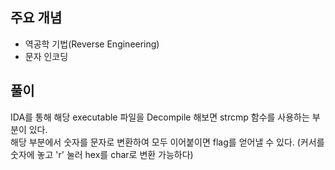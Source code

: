 ## 주요 개념

- 역공학 기법(Reverse Engineering)
- 문자 인코딩

## 풀이

IDA를 통해 해당 executable 파일을 Decompile 해보면 strcmp 함수를 사용하는 부분이 있다.  
해당 부분에서 숫자를 문자로 변환하여 모두 이어붙이면 flag를 얻어낼 수 있다.
(커서를 숫자에 놓고 'r' 눌러 hex를 char로 변환 가능하다)
